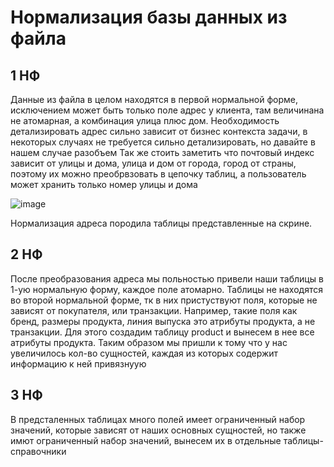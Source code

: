 # Нормализация базы данных из файла
## 1 НФ
Данные из файла в целом находятся в первой нормальной форме, исключением может быть только поле адрес у клиента, там величинана не атомарная, а комбинация улица плюс дом.
Необходимость детализировать адрес сильно зависит от бизнес контекста задачи, в некоторых случаях не требуется сильно детализировать, но давайте в нашем случае разобъем
Так же стоить заметить что почтовый индекс зависит от улицы и дома, улица и дом от города, город от страны, поэтому их можно преобрвзовать в цепочку таблиц, а пользователь может хранить только номер улицы и дома

![image](https://github.com/Karina1605/database_akchurina/assets/56845814/7ceac058-55f6-4c7a-bb96-de32ac5b9d70)

Нормализация адреса породила таблицы представленные на скрине.

## 2 НФ
После преобразования адреса мы польностью привели наши таблицы в 1-ую нормальную форму, каждое поле атомарно. Таблицы не находятся во второй нормальной форме, тк в них пристуствуют поля, которые не зависят от покупателя, или транзакции.
Например, такие поля как бренд, размеры продукта, линия выпуска это атрибуты продукта, а не транзакции. Для этого создадим таблицу product и вынесем в нее все атрибуты продукта. Таким образом мы пришли к тому что у нас увеличилось кол-во сущностей, каждая из которых содержит информацию к ней привязнуую


## 3 НФ
В предсталенных таблицах много полей имеет ограниченный набор значений, которые зависят от наших основных сущностей, но также имют ограниченный набор значений, вынесем их в отдельные таблицы-справочники
